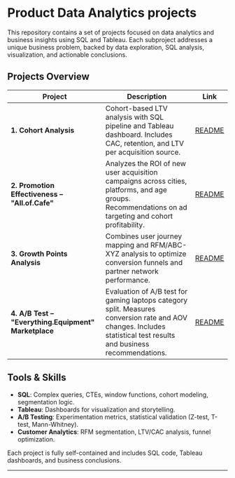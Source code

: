 # Product Data Analytics projects

This repository contains a set of projects focused on data analytics and business insights using SQL and Tableau. Each subproject addresses a unique business problem, backed by data exploration, SQL analysis, visualization, and actionable conclusions.

## Projects Overview

| Project                                              | Description                                                                                                                                                         | Link                                                                 |
|------------------------------------------------------|---------------------------------------------------------------------------------------------------------------------------------------------------------------------|----------------------------------------------------------------------|
| **1. Cohort Analysis**                               | Cohort-based LTV analysis with SQL pipeline and Tableau dashboard. Includes CAC, retention, and LTV per acquisition source.                                         | [README](./1_cohort_analysis/README.md)                              |
| **2. Promotion Effectiveness – "All.of.Cafe"**       | Analyzes the ROI of new user acquisition campaigns across cities, platforms, and age groups. Recommendations on ad targeting and cohort profitability.              | [README](./2_analysis_of_the_effectiveness_of_the_methods/README.md) |
| **3. Growth Points Analysis**                        | Combines user journey mapping and RFM/ABC-XYZ analysis to optimize conversion funnels and partner network performance.                                              | [README](./3_analysis_of_growth_points/README.md)                    |
| **4. A/B Test – "Everything.Equipment" Marketplace** | Evaluation of A/B test for gaming laptops category split. Measures conversion rate and AOV changes. Includes statistical test results and business recommendations. | [README](./4_a_b_test_of_marketplace_everything_equipment/README.md) |

## Tools & Skills
- **SQL**: Complex queries, CTEs, window functions, cohort modeling, segmentation logic.
- **Tableau**: Dashboards for visualization and storytelling.
- **A/B Testing**: Experimentation metrics, statistical validation (Z-test, T-test, Mann-Whitney).
- **Customer Analytics**: RFM segmentation, LTV/CAC analysis, funnel optimization.

Each project is fully self-contained and includes SQL code, Tableau dashboards, and business conclusions.

---



